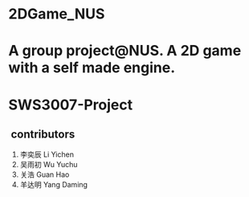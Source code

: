 # 2DGame_NUS
A group project@NUS. A 2D game with a self made engine.
=======


# SWS3007-Project


##  contributors

1. 李奕辰 Li Yichen
2. 吴雨初 Wu Yuchu
3. 关浩 Guan Hao
4. 羊达明 Yang Daming